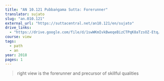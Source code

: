 ```yaml
---
title: "AN 10.121 Pubbaṅgama Sutta: Forerunner"
translator: sujato
slug: "an.010.121"
external_url: "https://suttacentral.net/an10.121/en/sujato"
drive_links:
  - "https://drive.google.com/file/d/1swWKmIvkBweqeBizCTPqK8aTzsOZ-Etq/view?usp=drivesdk"
course: view
tags:
  - path
  - an
year: 2018
pages: 1
---
```


> right view is the forerunner and precursor of skillful qualities

